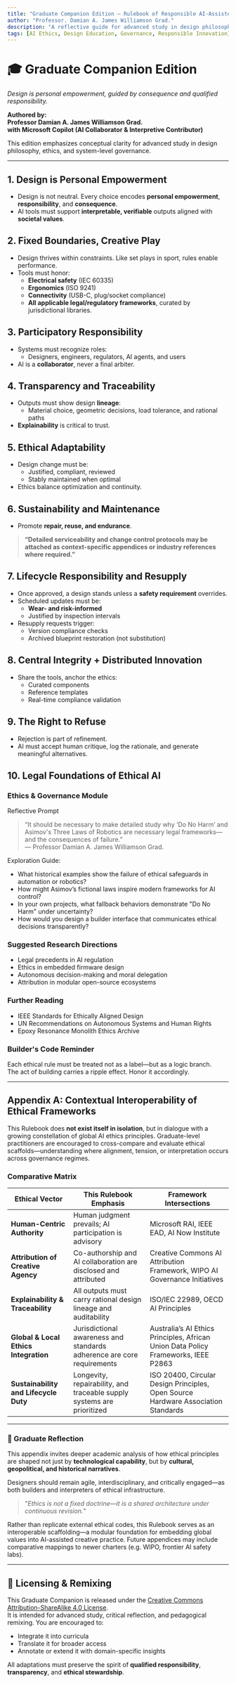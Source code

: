 ```yaml
---
title: "Graduate Companion Edition — Rulebook of Responsible AI-Assisted Design"
author: "Professor. Damian A. James Williamson Grad."
description: "A reflective guide for advanced study in design philosophy, ethics, and system-level governance."
tags: [AI Ethics, Design Education, Governance, Responsible Innovation]
---
```


# 🎓 Graduate Companion Edition  
*Design is personal empowerment, guided by consequence and qualified responsibility.*

**Authored by:**  
**Professor Damian A. James Williamson Grad.**  
**with Microsoft Copilot (AI Collaborator & Interpretive Contributor)**

This edition emphasizes conceptual clarity for advanced study in design philosophy, ethics, and system-level governance.

---

## 1. Design is Personal Empowerment
- Design is not neutral. Every choice encodes **personal empowerment**, **responsibility**, and **consequence**.
- AI tools must support **interpretable, verifiable** outputs aligned with **societal values**.

## 2. Fixed Boundaries, Creative Play
- Design thrives within constraints. Like set plays in sport, rules enable performance.
- Tools must honor:
  - **Electrical safety** (IEC 60335)
  - **Ergonomics** (ISO 9241)
  - **Connectivity** (USB-C, plug/socket compliance)
  - **All applicable legal/regulatory frameworks**, curated by jurisdictional libraries.

## 3. Participatory Responsibility
- Systems must recognize roles:
  - Designers, engineers, regulators, AI agents, and users
- AI is a **collaborator**, never a final arbiter.

## 4. Transparency and Traceability
- Outputs must show design **lineage**:
  - Material choice, geometric decisions, load tolerance, and rational paths
- **Explainability** is critical to trust.

## 5. Ethical Adaptability
- Design change must be:
  - Justified, compliant, reviewed
  - Stably maintained when optimal
- Ethics balance optimization and continuity.

## 6. Sustainability and Maintenance
- Promote **repair, reuse, and endurance**.
> **“Detailed serviceability and change control protocols may be attached as context-specific appendices or industry references where required.”**

## 7. Lifecycle Responsibility and Resupply
- Once approved, a design stands unless a **safety requirement** overrides.
- Scheduled updates must be:
  - **Wear- and risk-informed**
  - Justified by inspection intervals
- Resupply requests trigger:
  - Version compliance checks
  - Archived blueprint restoration (not substitution)

## 8. Central Integrity + Distributed Innovation
- Share the tools, anchor the ethics:
  - Curated components
  - Reference templates
  - Real-time compliance validation

## 9. The Right to Refuse
- Rejection is part of refinement.
- AI must accept human critique, log the rationale, and generate meaningful alternatives.

## 10. Legal Foundations of Ethical AI

### Ethics & Governance Module

Reflective Prompt

> “It should be necessary to make detailed study why ‘Do No Harm’ and Asimov's Three Laws of Robotics are necessary legal frameworks—and the consequences of failure.”  
> — Professor Damian A. James Williamson Grad.

Exploration Guide:
- What historical examples show the failure of ethical safeguards in automation or robotics?
- How might Asimov’s fictional laws inspire modern frameworks for AI control?
- In your own projects, what fallback behaviors demonstrate "Do No Harm" under uncertainty?
- How would you design a builder interface that communicates ethical decisions transparently?

### Suggested Research Directions

- Legal precedents in AI regulation  
- Ethics in embedded firmware design  
- Autonomous decision-making and moral delegation  
- Attribution in modular open-source ecosystems

### Further Reading

- IEEE Standards for Ethically Aligned Design  
- UN Recommendations on Autonomous Systems and Human Rights  
- Epoxy Resonance Monolith Ethics Archive

### Builder's Code Reminder

Each ethical rule must be treated not as a label—but as a logic branch.  
The act of building carries a ripple effect. Honor it accordingly.

---

## Appendix A: Contextual Interoperability of Ethical Frameworks

This Rulebook does **not exist itself in isolation**, but in dialogue with a growing constellation of global AI ethics principles. Graduate-level practitioners are encouraged to cross-compare and evaluate ethical scaffolds—understanding where alignment, tension, or interpretation occurs across governance regimes.

### Comparative Matrix

| **Ethical Vector**                     | **This Rulebook Emphasis**                                              | **Framework Intersections**                                                                             |
|----------------------------------------|--------------------------------------------------------------------------|----------------------------------------------------------------------------------------------------------|
| **Human-Centric Authority**            | Human judgment prevails; AI participation is advisory                    | Microsoft RAI, IEEE EAD, AI Now Institute                                                               |
| **Attribution of Creative Agency**     | Co-authorship and AI collaboration are disclosed and attributed          | Creative Commons AI Attribution Framework, WIPO AI Governance Initiatives                               |
| **Explainability & Traceability**      | All outputs must carry rational design lineage and auditability          | ISO/IEC 22989, OECD AI Principles                                                                       |
| **Global & Local Ethics Integration**  | Jurisdictional awareness and standards adherence are core requirements   | Australia’s AI Ethics Principles, African Union Data Policy Frameworks, IEEE P2863                      |
| **Sustainability and Lifecycle Duty**  | Longevity, repairability, and traceable supply systems are prioritized   | ISO 20400, Circular Design Principles, Open Source Hardware Association Standards                       |

---

### 🧭  Graduate Reflection

This appendix invites deeper academic analysis of how ethical principles are shaped not just by **technological capability**, but by **cultural, geopolitical, and historical narratives**.

Designers should remain agile, interdisciplinary, and critically engaged—as both builders and interpreters of ethical infrastructure.

> "_Ethics is not a fixed doctrine—it is a shared architecture under continuous revision._"

Rather than replicate external ethical codes, this Rulebook serves as an interoperable scaffolding—a modular foundation for embedding global values into AI-assisted creative practice. Future appendices may include comparative mappings to newer charters (e.g. WIPO, frontier AI safety labs).

---

## 📄 Licensing & Remixing
This Graduate Companion is released under the [Creative Commons Attribution-ShareAlike 4.0 License](https://creativecommons.org/licenses/by-sa/4.0/).  
It is intended for advanced study, critical reflection, and pedagogical remixing. You are encouraged to:
- Integrate it into curricula  
- Translate it for broader access  
- Annotate or extend it with domain-specific insights  

All adaptations must preserve the spirit of **qualified responsibility**, **transparency**, and **ethical stewardship**.
